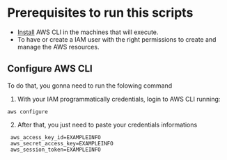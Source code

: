 # Prerequisites to run this scripts 
* [Install](https://docs.aws.amazon.com/cli/latest/userguide/getting-started-install.html) AWS CLI in the machines that will execute.
* To have or create a IAM user with the right permissions to create and manage the AWS resources.

## Configure AWS CLI
To do that, you gonna need to run the folowing command

1. With your IAM programmatically credentials, login to  AWS CLI running:
```shell
aws configure
 ```
2. After that, you just need to paste your credentials informations 
```shell
 aws_access_key_id=EXAMPLEINFO
 aws_secret_access_key=EXAMPLEINFO
 aws_session_token=EXAMPLEINFO
 ```